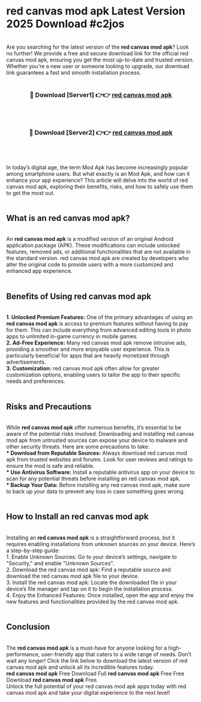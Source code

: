 # red canvas mod apk Latest Version 2025 Download #c2jos<br>
<br>
Are you searching for the latest version of the <strong>red canvas mod apk</strong>? Look no further! We provide a free and secure download link for the official red canvas mod apk, ensuring you get the most up-to-date and trusted version. Whether you're a new user or someone looking to upgrade, our download link guarantees a fast and smooth installation process.
<br>
<br>
<div align="center">
<h3>🔴 Download [Server1] 👉👉 <a href="https://modyolo.store/red_canvas_mod_apk">red canvas mod apk</a></h3><br>
<br>
<h3>🔴 Download [Server2] 👉👉 <a href="https://modyolo.store/=red_canvas_mod_apk">red canvas mod apk</a></h3><br>
</div>
<br>
<br>
In today’s digital age, the term Mod Apk has become increasingly popular among smartphone users. But what exactly is an Mod Apk, and how can it enhance your app experience? This article will delve into the world of red canvas mod apk, exploring their benefits, risks, and how to safely use them to get the most out.
<br>
<br>
<h2>What is an red canvas mod apk?</h2>
<br>
An <strong>red canvas mod apk</strong> is a modified version of an original Android application package (APK). These modifications can include unlocked features, removed ads, or additional functionalities that are not available in the standard version. red canvas mod apk are created by developers who alter the original code to provide users with a more customized and enhanced app experience.
<br>
<br>
<h2>Benefits of Using red canvas mod apk</h2>
<br>
<strong> 1. Unlocked Premium Features:</strong> One of the primary advantages of using an <strong>red canvas mod apk</strong> is access to premium features without having to pay for them. This can include everything from advanced editing tools in photo apps to unlimited in-game currency in mobile games.
<br>
<strong> 2. Ad-Free Experience:</strong> Many red canvas mod apk remove intrusive ads, providing a smoother and more enjoyable user experience. This is particularly beneficial for apps that are heavily monetized through advertisements.
<br>
<strong> 3. Customization:</strong> red canvas mod apk often allow for greater customization options, enabling users to tailor the app to their specific needs and preferences.
<br>
<br>
<h2>Risks and Precautions</h2>
<br>
While <strong>red canvas mod apk</strong> offer numerous benefits, it’s essential to be aware of the potential risks involved. Downloading and installing red canvas mod apk from untrusted sources can expose your device to malware and other security threats. Here are some precautions to take:
<br>
<strong> * Download from Reputable Sources:</strong> Always download red canvas mod apk from trusted websites and forums. Look for user reviews and ratings to ensure the mod is safe and reliable.
<br>
<strong> * Use Antivirus Software:</strong> Install a reputable antivirus app on your device to scan for any potential threats before installing an red canvas mod apk.
<br>
<strong> * Backup Your Data:</strong> Before installing any red canvas mod apk, make sure to back up your data to prevent any loss in case something goes wrong.
<br>
<br>
<h2>How to Install an red canvas mod apk</h2>
<br>
Installing an <strong>red canvas mod apk</strong> is a straightforward process, but it requires enabling installations from unknown sources on your device. Here’s a step-by-step guide:
<br>
 1. Enable Unknown Sources: Go to your device’s settings, navigate to "Security," and enable "Unknown Sources".
<br>
 2. Download the red canvas mod apk: Find a reputable source and download the red canvas mod apk file to your device.
<br>
 3. Install the red canvas mod apk: Locate the downloaded file in your device’s file manager and tap on it to begin the installation process.
<br>
 4. Enjoy the Enhanced Features: Once installed, open the app and enjoy the new features and functionalities provided by the red canvas mod apk.
<br>
<br>
<h2><strong>Conclusion</strong></h2>
<br>
The <strong>red canvas mod apk</strong> is a must-have for anyone looking for a high-performance, user-friendly app that caters to a wide range of needs. Don’t wait any longer! Click the link below to download the latest version of red canvas mod apk and unlock all its incredible features today.
<br>
<strong>red canvas mod apk</strong> Free Download Full <strong>red canvas mod apk</strong> Free Free Download <strong>red canvas mod apk</strong> Free.
<br>
Unlock the full potential of your red canvas mod apk apps today with red canvas mod apk and take your digital experience to the next level!

